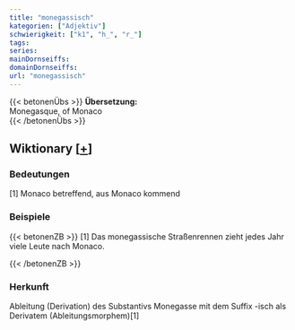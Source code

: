```yaml
---
title: "monegassisch"
kategorien: ["Adjektiv"]
schwierigkeit: ["k1", "h_", "r_"]
tags:
series:
mainDornseiffs:
domainDornseiffs:
url: "monegassisch"
---
```


{{< betonenÜbs >}}
**Übersetzung:**  
Monegasque, of  Monaco  
{{< /betonenÜbs >}}

## Wiktionary [[+](https://de.wiktionary.org/wiki/monegassisch)]

### Bedeutungen
[1] Monaco betreffend, aus Monaco kommend  

### Beispiele
{{< betonenZB >}}
[1] Das monegassische Straßenrennen zieht jedes Jahr viele Leute nach Monaco.  

{{< /betonenZB >}}
### Herkunft
Ableitung (Derivation) des Substantivs Monegasse mit dem Suffix -isch als Derivatem (Ableitungsmorphem)[1]  


